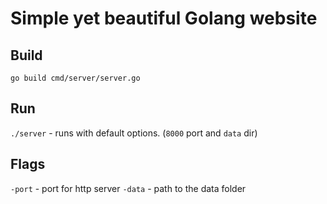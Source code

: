 # Simple yet beautiful Golang website

## Build
`go build cmd/server/server.go`

## Run
`./server` - runs with default options. (`8000` port and `data` dir)

## Flags
`-port` - port for http server
`-data` - path to the data folder
